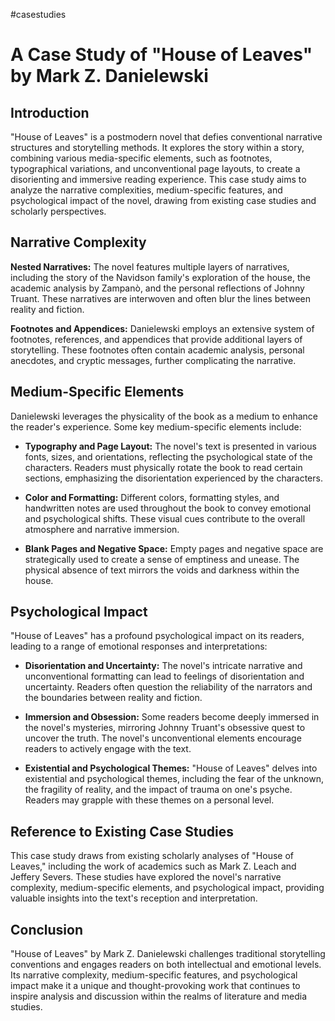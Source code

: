 #casestudies

# A Case Study of "House of Leaves" by Mark Z. Danielewski

## Introduction

"House of Leaves" is a postmodern novel that defies conventional narrative structures and storytelling methods. It explores the story within a story, combining various media-specific elements, such as footnotes, typographical variations, and unconventional page layouts, to create a disorienting and immersive reading experience. This case study aims to analyze the narrative complexities, medium-specific features, and psychological impact of the novel, drawing from existing case studies and scholarly perspectives.

## Narrative Complexity

**Nested Narratives:** The novel features multiple layers of narratives, including the story of the Navidson family's exploration of the house, the academic analysis by Zampanò, and the personal reflections of Johnny Truant. These narratives are interwoven and often blur the lines between reality and fiction.

**Footnotes and Appendices:** Danielewski employs an extensive system of footnotes, references, and appendices that provide additional layers of storytelling. These footnotes often contain academic analysis, personal anecdotes, and cryptic messages, further complicating the narrative.

## Medium-Specific Elements

Danielewski leverages the physicality of the book as a medium to enhance the reader's experience. Some key medium-specific elements include:

- **Typography and Page Layout:** The novel's text is presented in various fonts, sizes, and orientations, reflecting the psychological state of the characters. Readers must physically rotate the book to read certain sections, emphasizing the disorientation experienced by the characters.

- **Color and Formatting:** Different colors, formatting styles, and handwritten notes are used throughout the book to convey emotional and psychological shifts. These visual cues contribute to the overall atmosphere and narrative immersion.

- **Blank Pages and Negative Space:** Empty pages and negative space are strategically used to create a sense of emptiness and unease. The physical absence of text mirrors the voids and darkness within the house.

## Psychological Impact

"House of Leaves" has a profound psychological impact on its readers, leading to a range of emotional responses and interpretations:

- **Disorientation and Uncertainty:** The novel's intricate narrative and unconventional formatting can lead to feelings of disorientation and uncertainty. Readers often question the reliability of the narrators and the boundaries between reality and fiction.

- **Immersion and Obsession:** Some readers become deeply immersed in the novel's mysteries, mirroring Johnny Truant's obsessive quest to uncover the truth. The novel's unconventional elements encourage readers to actively engage with the text.

- **Existential and Psychological Themes:** "House of Leaves" delves into existential and psychological themes, including the fear of the unknown, the fragility of reality, and the impact of trauma on one's psyche. Readers may grapple with these themes on a personal level.

## Reference to Existing Case Studies

This case study draws from existing scholarly analyses of "House of Leaves," including the work of academics such as Mark Z. Leach and Jeffery Severs. These studies have explored the novel's narrative complexity, medium-specific elements, and psychological impact, providing valuable insights into the text's reception and interpretation.

## Conclusion

"House of Leaves" by Mark Z. Danielewski challenges traditional storytelling conventions and engages readers on both intellectual and emotional levels. Its narrative complexity, medium-specific features, and psychological impact make it a unique and thought-provoking work that continues to inspire analysis and discussion within the realms of literature and media studies.
